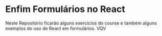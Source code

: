 # Enfim Formulários no React

Neste Repositório ficarão alguns exercícios do course e também alguns exemplos do uso de React em formulários. VQV